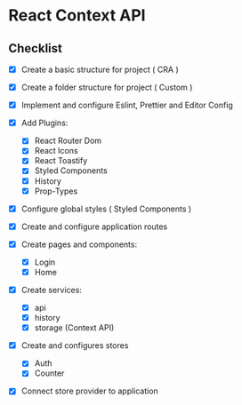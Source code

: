# React Context API

## Checklist

- [x] Create a basic structure for project ( CRA )
- [x] Create a folder structure for project ( Custom )
- [x] Implement and configure Eslint, Prettier and Editor Config 
- [x] Add Plugins:

  - [x] React Router Dom
  - [x] React Icons
  - [x] React Toastify
  - [x] Styled Components
  - [x] History
  - [x] Prop-Types
  
- [x] Configure global styles ( Styled Components )
- [x] Create and configure application routes
- [x] Create pages and components:
  
   - [x] Login
   - [x] Home

- [x] Create services:

  - [x] api
  - [x] history
  - [x] storage (Context API)

- [x] Create and configures stores
  - [x] Auth
  - [x] Counter

- [x] Connect store provider to application

 
